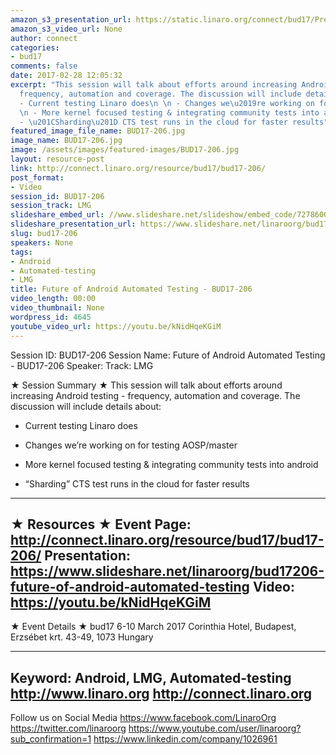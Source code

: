```yaml
---
amazon_s3_presentation_url: https://static.linaro.org/connect/bud17/Presentations/BUD17-206%20-%20Future%20of%20Android%20Testing%20Automation.pdf
amazon_s3_video_url: None
author: connect
categories:
- bud17
comments: false
date: 2017-02-28 12:05:32
excerpt: "This session will talk about efforts around increasing Android testing -
  frequency, automation and coverage. The discussion will include details about:\n
  - Current testing Linaro does\n \n - Changes we\u2019re working on for testing AOSP/master\n
  \n - More kernel focused testing & integrating community tests into android\n \n
  - \u201CSharding\u201D CTS test runs in the cloud for faster results"
featured_image_file_name: BUD17-206.jpg
image_name: BUD17-206.jpg
image: /assets/images/featured-images/BUD17-206.jpg
layout: resource-post
link: http://connect.linaro.org/resource/bud17/bud17-206/
post_format:
- Video
session_id: BUD17-206
session_track: LMG
slideshare_embed_url: //www.slideshare.net/slideshow/embed_code/72786001
slideshare_presentation_url: https://www.slideshare.net/linaroorg/bud17206-future-of-android-automated-testing
slug: bud17-206
speakers: None
tags:
- Android
- Automated-testing
- LMG
title: Future of Android Automated Testing - BUD17-206
video_length: 00:00
video_thumbnail: None
wordpress_id: 4645
youtube_video_url: https://youtu.be/kNidHqeKGiM
---
```


Session ID: BUD17-206
Session Name: Future of Android Automated Testing - BUD17-206
Speaker:
Track: LMG


★ Session Summary ★
This session will talk about efforts around increasing Android testing - frequency, automation and coverage. The discussion will include details about:
- Current testing Linaro does

- Changes we’re working on for testing AOSP/master

- More kernel focused testing & integrating community tests into android

- “Sharding” CTS test runs in the cloud for faster results
---------------------------------------------------
★ Resources ★
Event Page: http://connect.linaro.org/resource/bud17/bud17-206/
Presentation: https://www.slideshare.net/linaroorg/bud17206-future-of-android-automated-testing
Video: https://youtu.be/kNidHqeKGiM
---------------------------------------------------

★ Event Details ★
bud17
6-10 March 2017
Corinthia Hotel, Budapest,
Erzsébet krt. 43-49,
1073 Hungary

---------------------------------------------------
Keyword: Android, LMG, Automated-testing
http://www.linaro.org
http://connect.linaro.org
---------------------------------------------------
Follow us on Social Media
https://www.facebook.com/LinaroOrg
https://twitter.com/linaroorg
https://www.youtube.com/user/linaroorg?sub_confirmation=1
https://www.linkedin.com/company/1026961
